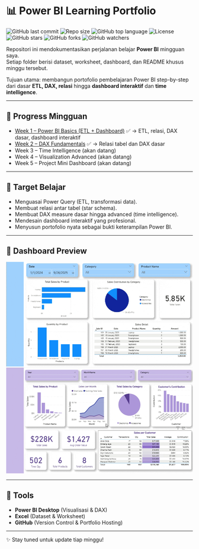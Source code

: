# 📊 Power BI Learning Portfolio

![GitHub last commit](https://img.shields.io/github/last-commit/Nusaib/powerbi-portfolio)
![Repo size](https://img.shields.io/github/repo-size/Nusaib/powerbi-portfolio)
![GitHub top language](https://img.shields.io/github/languages/top/Nusaib/powerbi-portfolio)
![License](https://img.shields.io/github/license/Nusaib/powerbi-portfolio)
![GitHub stars](https://img.shields.io/github/stars/Nusaib/powerbi-portfolio?style=social)
![GitHub forks](https://img.shields.io/github/forks/Nusaib/powerbi-portfolio?style=social)
![GitHub watchers](https://img.shields.io/github/watchers/Nusaib/powerbi-portfolio?style=social)

Repositori ini mendokumentasikan perjalanan belajar **Power BI** mingguan saya.  
Setiap folder berisi dataset, worksheet, dashboard, dan README khusus minggu tersebut.  

Tujuan utama: membangun portofolio pembelajaran Power BI step-by-step dari dasar **ETL, DAX, relasi** hingga **dashboard interaktif** dan **time intelligence**.

---

## 📅 Progress Mingguan
- [Week 1 – Power BI Basics (ETL + Dashboard)](./Week1_Basics) ✅ → ETL, relasi, DAX dasar, dashboard interaktif 
- [Week 2 – DAX Fundamentals](./Week2_Relation_DAX) ✅ → Relasi tabel dan DAX dasar
- Week 3 – Time Intelligence (akan datang)  
- Week 4 – Visualization Advanced (akan datang)  
- Week 5 – Project Mini Dashboard (akan datang)  

---

## 🎯 Target Belajar
- Menguasai Power Query (ETL, transformasi data).  
- Membuat relasi antar tabel (star schema).  
- Membuat DAX measure dasar hingga advanced (time intelligence).  
- Mendesain dashboard interaktif yang profesional.  
- Menyusun portofolio nyata sebagai bukti keterampilan Power BI.  

---

## 📸 Dashboard Preview
![Dashboard Week 1](./Week1_Basics/dashboard_week1.gif)
![Dashboard Week 2](./Week2_Relation_DAX/dashboard_week2.gif)

---

## 📌 Tools
- **Power BI Desktop** (Visualisasi & DAX)  
- **Excel** (Dataset & Worksheet)  
- **GitHub** (Version Control & Portfolio Hosting)  

---

✨ Stay tuned untuk update tiap minggu!  
